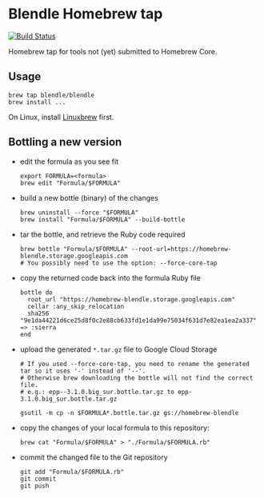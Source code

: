 # Blendle Homebrew tap

[![Build Status](https://travis-ci.org/blendle/homebrew-blendle.svg?branch=master)](https://travis-ci.org/blendle/homebrew-blendle)

Homebrew tap for tools not (yet) submitted to Homebrew Core.

## Usage

```
brew tap blendle/blendle
brew install ...
```

On Linux, install [Linuxbrew](http://linuxbrew.sh) first.

## Bottling a new version

* edit the formula as you see fit

  ```
  export FORMULA=<formula>
  brew edit "Formula/$FORMULA"
  ```

* build a new bottle (binary) of the changes

  ```
  brew uninstall --force "$FORMULA"
  brew install "Formula/$FORMULA" --build-bottle
  ```

* tar the bottle, and retrieve the Ruby code required

  ```
  brew bottle "Formula/$FORMULA" --root-url=https://homebrew-blendle.storage.googleapis.com
  # You possibly need to use the option: --force-core-tap
  ```

* copy the returned code back into the formula Ruby file

  ```
  bottle do
    root_url "https://homebrew-blendle.storage.googleapis.com"
    cellar :any_skip_relocation
    sha256 "9e1da44221d6ce25d8f0c2e88cb633fd1e1da99e75034f631d7e82ea1ea2a337" => :sierra
  end
  ```

* upload the generated `*.tar.gz` file to Google Cloud Storage

  ```
  # If you used --force-core-tap, you need to rename the generated tar so it uses '-' instead of '--'.
  # Otherwise brew downloading the bottle will not find the correct file.
  # e.g.: epp--3.1.0.big_sur.bottle.tar.gz to epp-3.1.0.big_sur.bottle.tar.gz

  gsutil -m cp -n $FORMULA*.bottle.tar.gz gs://homebrew-blendle
  ```

* copy the changes of your local formula to this repository:

  ```
  brew cat "Formula/$FORMULA" > "./Formula/$FORMULA.rb"
  ```

* commit the changed file to the Git repository

  ```
  git add "Formula/$FORMULA.rb"
  git commit
  git push
  ```
